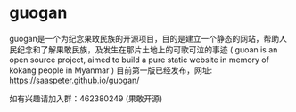 # guogan
guogan是一个为纪念果敢民族的开源项目，目的是建立一个静态的网站，帮助人民纪念和了解果敢民族，及发生在那片土地上的可歌可泣的事迹 ( guoan is an open source project, aimed to build a pure static website in memory of kokang people in Myanmar )
目前第一版已经发布，网址: https://saaspeter.github.io/guogan/

如有兴趣请加入群：462380249 (果敢开源)
